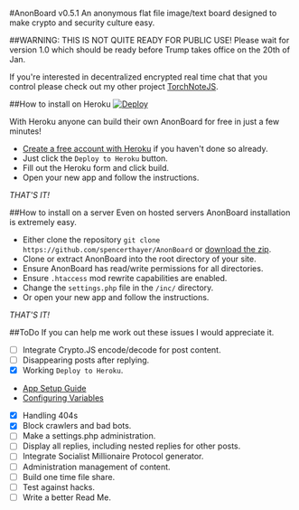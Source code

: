 #AnonBoard v0.5.1
An anonymous flat file image/text board designed to make crypto and security culture easy.

##WARNING: THIS IS NOT QUITE READY FOR PUBLIC USE!
Please wait for version 1.0 which should be ready before Trump takes office on the 20th of Jan.

If you're interested in decentralized encrypted real time chat that you control please check out my other project [TorchNoteJS](https://github.com/spencerthayer/TorchNoteJS).

##How to install on Heroku
[![Deploy](https://www.herokucdn.com/deploy/button.png)](https://heroku.com/deploy?template=https://github.com/spencerthayer/AnonBoard)

With Heroku anyone can build their own AnonBoard for free in just a few minutes!
- [Create a free account with Heroku](https://signup.heroku.com/php) if you haven't done so already.
- Just click the `Deploy to Heroku` button.
- Fill out the Heroku form and click build.
- Open your new app and follow the instructions.

_THAT'S IT!_

##How to install on a server
Even on hosted servers AnonBoard installation is extremely easy.
- Either clone the repository `git clone https://github.com/spencerthayer/AnonBoard` or [download the zip](https://github.com/spencerthayer/AnonBoard/archive/master.zip).
- Clone or extract AnonBoard into the root directory of your site.
- Ensure AnonBoard has read/write permissions for all directories.
- Ensure `.htaccess` mod rewrite capabilities are enabled.
- Change the `settings.php` file in the `/inc/` directory.
 - Or open your new app and follow the instructions.

_THAT'S IT!_

##ToDo
If you can help me work out these issues I would appreciate it.

- [ ] Integrate Crypto.JS encode/decode for post content.
- [ ] Disappearing posts after replying.
- [x] Working `Deploy to Heroku`.
 - [App Setup Guide](https://devcenter.heroku.com/articles/setting-up-apps-using-the-heroku-platform-api#creating-an-app-setup)
 - [Configuring Variables](https://devcenter.heroku.com/articles/config-vars)
- [x] Handling 404s
- [x] Block crawlers and bad bots.
- [ ] Make a settings.php administration.
- [ ] Display all replies, including nested replies for other posts.
- [ ] Integrate Socialist Millionaire Protocol generator.
- [ ] Administration management of content.
- [ ] Build one time file share.
- [ ] Test against hacks.
- [ ] Write a better Read Me.
